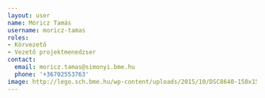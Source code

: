 ```yaml
---
layout: user
name: Móricz Tamás
username: moricz-tamas
roles:
- Körvezető
- Vezető projektmenedzser
contact:
  email: moricz.tamas@simonyi.bme.hu
  phone: '+36702553763'
image: http://lego.sch.bme.hu/wp-content/uploads/2015/10/DSC8640-150x150.jpg
---
```

